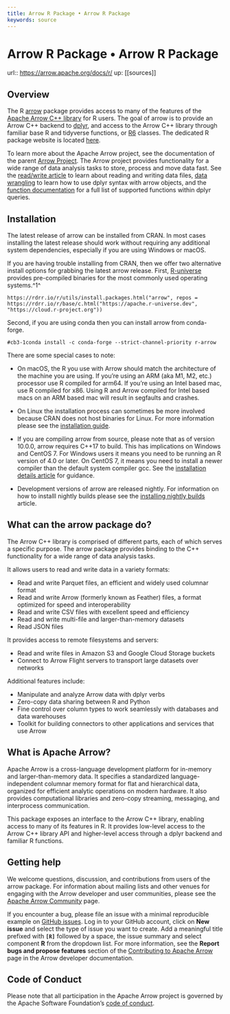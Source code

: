 ```yaml
---
title: Arrow R Package • Arrow R Package
keywords: source
---
```


# Arrow R Package • Arrow R Package

url:: https://arrow.apache.org/docs/r/
up: [[sources]]

## Overview

The R [arrow](https://github.com/apache/arrow/) package provides access to many of the features of the [Apache Arrow C++ library](https://arrow.apache.org/docs/cpp/index.html) for R users. The goal of arrow is to provide an Arrow C++ backend to [dplyr](https://dplyr.tidyverse.org), and access to the Arrow C++ library through familiar base R and tidyverse functions, or [R6](https://r6.r-lib.org) classes. The dedicated R package website is located [here](https://arrow.apache.org/docs/r/index.html).

To learn more about the Apache Arrow project, see the documentation of the parent [Arrow Project](https://arrow.apache.org/). The Arrow project provides functionality for a wide range of data analysis tasks to store, process and move data fast. See the [read/write article](https://arrow.apache.org/docs/r/articles/read_write.html) to learn about reading and writing data files, [data wrangling](https://arrow.apache.org/docs/r/articles/data_wrangling.html) to learn how to use dplyr syntax with arrow objects, and the [function documentation](https://arrow.apache.org/docs/r/reference/acero.html) for a full list of supported functions within dplyr queries.  

## Installation

The latest release of arrow can be installed from CRAN. In most cases installing the latest release should work without requiring any additional system dependencies, especially if you are using Windows or macOS.

If you are having trouble installing from CRAN, then we offer two alternative install options for grabbing the latest arrow release. First, [R-universe](https://r-universe.dev/) provides pre-compiled binaries for the most commonly used operating systems.^1^  

    https://rdrr.io/r/utils/install.packages.html("arrow", repos = https://rdrr.io/r/base/c.html("https://apache.r-universe.dev", "https://cloud.r-project.org"))

Second, if you are using conda then you can install arrow from conda-forge.  

    #cb3-1conda install -c conda-forge --strict-channel-priority r-arrow

There are some special cases to note:

* On macOS, the R you use with Arrow should match the architecture of the machine you are using. If you’re using an ARM (aka M1, M2, etc.) processor use R compiled for arm64. If you’re using an Intel based mac, use R compiled for x86. Using R and Arrow compiled for Intel based macs on an ARM based mac will result in segfaults and crashes.

* On Linux the installation process can sometimes be more involved because CRAN does not host binaries for Linux. For more information please see the [installation guide](https://arrow.apache.org/docs/r/articles/install.html).

* If you are compiling arrow from source, please note that as of version 10.0.0, arrow requires C++17 to build. This has implications on Windows and CentOS 7. For Windows users it means you need to be running an R version of 4.0 or later. On CentOS 7, it means you need to install a newer compiler than the default system compiler gcc. See the [installation details article](https://arrow.apache.org/docs/r/articles/developers/install_details.html) for guidance.

* Development versions of arrow are released nightly. For information on how to installl nightly builds please see the [installing nightly builds](https://arrow.apache.org/docs/r/articles/install_nightly.html) article.

## What can the arrow package do?

The Arrow C++ library is comprised of different parts, each of which serves a specific purpose. The arrow package provides binding to the C++ functionality for a wide range of data analysis tasks.

It allows users to read and write data in a variety formats:

* Read and write Parquet files, an efficient and widely used columnar format
* Read and write Arrow (formerly known as Feather) files, a format optimized for speed and interoperability
* Read and write CSV files with excellent speed and efficiency
* Read and write multi-file and larger-than-memory datasets
* Read JSON files

It provides access to remote filesystems and servers:

* Read and write files in Amazon S3 and Google Cloud Storage buckets
* Connect to Arrow Flight servers to transport large datasets over networks

Additional features include:

* Manipulate and analyze Arrow data with dplyr verbs
* Zero-copy data sharing between R and Python
* Fine control over column types to work seamlessly with databases and data warehouses
* Toolkit for building connectors to other applications and services that use Arrow  

## What is Apache Arrow?

Apache Arrow is a cross-language development platform for in-memory and larger-than-memory data. It specifies a standardized language-independent columnar memory format for flat and hierarchical data, organized for efficient analytic operations on modern hardware. It also provides computational libraries and zero-copy streaming, messaging, and interprocess communication.

This package exposes an interface to the Arrow C++ library, enabling access to many of its features in R. It provides low-level access to the Arrow C++ library API and higher-level access through a dplyr backend and familiar R functions.  

## Getting help

We welcome questions, discussion, and contributions from users of the arrow package. For information about mailing lists and other venues for engaging with the Arrow developer and user communities, please see the [Apache Arrow Community](https://arrow.apache.org/community/) page.

If you encounter a bug, please file an issue with a minimal reproducible example on [GitHub issues](https://github.com/apache/arrow/issues). Log in to your GitHub account, click on **New issue** and select the type of issue you want to create. Add a meaningful title prefixed with **`[R]`** followed by a space, the issue summary and select component **R** from the dropdown list. For more information, see the **Report bugs and propose features** section of the [Contributing to Apache Arrow](https://arrow.apache.org/docs/developers/#contributing) page in the Arrow developer documentation.  

## Code of Conduct

Please note that all participation in the Apache Arrow project is governed by the Apache Software Foundation’s [code of conduct](https://www.apache.org/foundation/policies/conduct.html).
